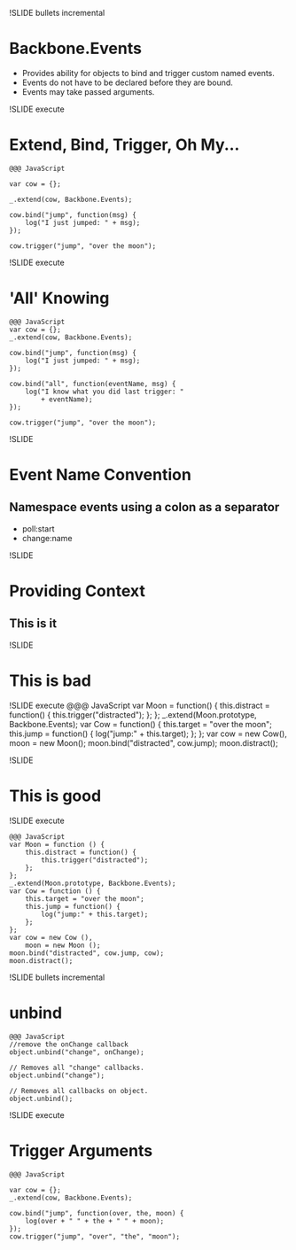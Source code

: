 !SLIDE bullets incremental
# Backbone.Events #

* Provides ability for objects to bind and trigger custom named events. 
* Events do not have to be declared before they are bound.
* Events may take passed arguments.

!SLIDE execute

# Extend, Bind, Trigger, Oh My...
	
	@@@ JavaScript
	
	var cow = {};

	_.extend(cow, Backbone.Events);

	cow.bind("jump", function(msg) {
		log("I just jumped: " + msg);
	});

	cow.trigger("jump", "over the moon");

!SLIDE execute

# 'All' Knowing
	
	@@@ JavaScript
	var cow = {};
	_.extend(cow, Backbone.Events);

	cow.bind("jump", function(msg) {
		log("I just jumped: " + msg);
	});
	
	cow.bind("all", function(eventName, msg) {
		log("I know what you did last trigger: " 
			+ eventName);
	});

	cow.trigger("jump", "over the moon");

!SLIDE

# Event Name Convention

## Namespace events using a colon as a separator

* poll:start
* change:name


!SLIDE 

# Providing Context
## This is it

!SLIDE

# This is bad

!SLIDE execute
	@@@ JavaScript
	var Moon = function() {
		this.distract = function() {
			this.trigger("distracted");
		};
	};
	_.extend(Moon.prototype, Backbone.Events);
	var Cow = function() {
		this.target = "over the moon";
		this.jump = function() {
			log("jump:" + this.target);
		};
	};
	var cow = new Cow(),
		moon = new Moon();
	moon.bind("distracted", cow.jump);
	moon.distract();


!SLIDE

# This is good

!SLIDE execute

	@@@ JavaScript
	var Moon = function () {
		this.distract = function() {
			this.trigger("distracted");
		};
	};
	_.extend(Moon.prototype, Backbone.Events);
	var Cow = function () {
		this.target = "over the moon";
		this.jump = function() {
			log("jump:" + this.target);
		};
	};
	var cow = new Cow (),
		moon = new Moon ();
	moon.bind("distracted", cow.jump, cow);
	moon.distract();

!SLIDE bullets incremental

# unbind

	@@@ JavaScript
	//remove the onChange callback
	object.unbind("change", onChange);
	
	// Removes all "change" callbacks.
	object.unbind("change");            

	// Removes all callbacks on object.
	object.unbind();                    

!SLIDE execute

# Trigger Arguments

	@@@ JavaScript
	
	var cow = {};
	_.extend(cow, Backbone.Events);
	
	cow.bind("jump", function(over, the, moon) {
		log(over + " " + the + " " + moon);
	});
	cow.trigger("jump", "over", "the", "moon");
	


	
